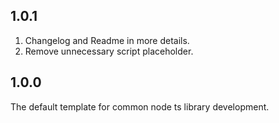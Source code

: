 ## 1.0.1

1. Changelog and Readme in more details.
2. Remove unnecessary script placeholder.

## 1.0.0

The default template for common node ts library development.
